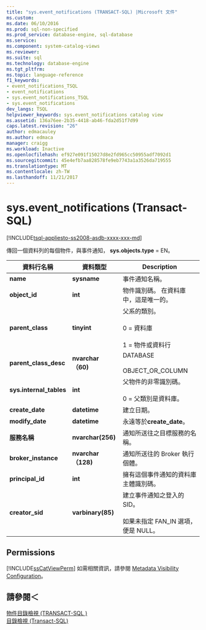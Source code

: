 ```yaml
---
title: "sys.event_notifications (TRANSACT-SQL) |Microsoft 文件"
ms.custom: 
ms.date: 06/10/2016
ms.prod: sql-non-specified
ms.prod_service: database-engine, sql-database
ms.service: 
ms.component: system-catalog-views
ms.reviewer: 
ms.suite: sql
ms.technology: database-engine
ms.tgt_pltfrm: 
ms.topic: language-reference
f1_keywords:
- event_notifications_TSQL
- event_notifications
- sys.event_notifications_TSQL
- sys.event_notifications
dev_langs: TSQL
helpviewer_keywords: sys.event_notifications catalog view
ms.assetid: 136a76ee-2b35-4418-ab46-fda2d51f7d99
caps.latest.revision: "26"
author: edmacauley
ms.author: edmaca
manager: craigg
ms.workload: Inactive
ms.openlocfilehash: ef927e091f15027d8e2fd965cc50955adf7092d1
ms.sourcegitcommit: 45e4efb7aa828578fe9eb7743a1a3526da719555
ms.translationtype: MT
ms.contentlocale: zh-TW
ms.lasthandoff: 11/21/2017
---
```

# <a name="syseventnotifications-transact-sql"></a>sys.event_notifications (Transact-SQL)
[!INCLUDE[tsql-appliesto-ss2008-asdb-xxxx-xxx-md](../../includes/tsql-appliesto-ss2008-asdb-xxxx-xxx-md.md)]

  傳回一個資料列的每個物件，與事件通知， **sys.objects.type** = EN。  
  
|資料行名稱|資料類型|Description|  
|-----------------|---------------|-----------------|  
|**name**|**sysname**|事件通知名稱。|  
|**object_id**|**int**|物件識別碼。 在資料庫中，這是唯一的。|  
|**parent_class**|**tinyint**|父系的類別。<br /><br /> 0 = 資料庫<br /><br /> 1 = 物件或資料行|  
|**parent_class_desc**|**nvarchar （60)**|DATABASE<br /><br /> OBJECT_OR_COLUMN|  
|**sys.internal_tables**|**int**|父物件的非零識別碼。<br /><br /> 0 = 父類別是資料庫。|  
|**create_date**|**datetime**|建立日期。|  
|**modify_date**|**datetime**|永遠等於**create_date**。|  
|**服務名稱**|**nvarchar(256)**|通知所送往之目標服務的名稱。|  
|**broker_instance**|**nvarchar （128)**|通知所送往的 Broker 執行個體。|  
|**principal_id**|**int**|擁有這個事件通知的資料庫主體識別碼。|  
|**creator_sid**|**varbinary(85)**|建立事件通知之登入的 SID。<br /><br /> 如果未指定 FAN_IN 選項，便是 NULL。|  
  
## <a name="permissions"></a>Permissions  
 [!INCLUDE[ssCatViewPerm](../../includes/sscatviewperm-md.md)] 如需相關資訊，請參閱 [Metadata Visibility Configuration](../../relational-databases/security/metadata-visibility-configuration.md)。  
  
## <a name="see-also"></a>請參閱＜  
 [物件目錄檢視 &#40;TRANSACT-SQL &#41;](../../relational-databases/system-catalog-views/object-catalog-views-transact-sql.md)   
 [目錄檢視 &#40;Transact-SQL&#41;](../../relational-databases/system-catalog-views/catalog-views-transact-sql.md)  
  
  
